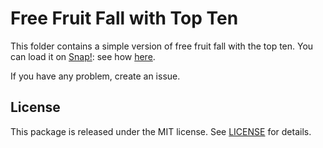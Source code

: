 # Free Fruit Fall with Top Ten

This folder contains a simple version of free fruit fall with the top ten.
You can load it on [Snap!](https://snap.berkeley.edu/): see how [here](https://github.com/bilardi/snap/blob/master/README.md).

If you have any problem, create an issue.

## License

This package is released under the MIT license.  See [LICENSE](LICENSE) for details.
